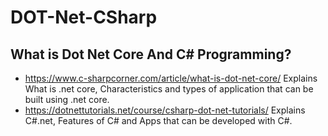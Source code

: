 # DOT-Net-CSharp

## What is Dot Net Core And C# Programming?

- https://www.c-sharpcorner.com/article/what-is-dot-net-core/
    Explains What is .net core, Characteristics and types of application that can be built using .net core.
- https://dotnettutorials.net/course/csharp-dot-net-tutorials/
    Explains C#.net, Features of C# and Apps that can be developed with C#.

